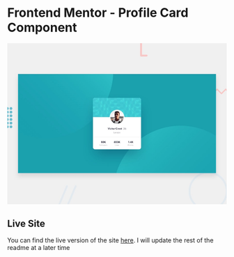 # Frontend Mentor - Profile Card Component

![Design preview for the Profile Card Component coding challenge](./develop/assets/images/desktop-preview.jpg)

## Live Site

You can find the live version of the site [here](). I will update the rest of the readme at a later time